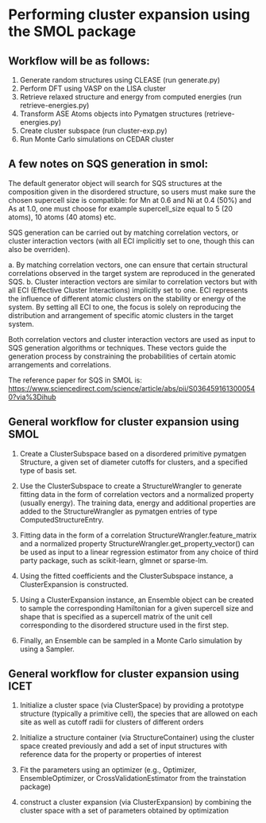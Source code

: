 # Performing cluster expansion using the SMOL package

## Workflow will be as follows: 
1. Generate random structures using CLEASE (run generate.py)
2. Perform DFT using VASP on the LISA cluster
3. Retrieve relaxed structure and energy from computed energies (run retrieve-energies.py)
4. Transform ASE Atoms objects into Pymatgen structures (retrieve-energies.py)
5. Create cluster subspace    (run cluster-exp.py)
6. Run Monte Carlo simulations on CEDAR cluster

## A few notes on SQS generation in smol:

The default generator object will search for SQS structures at the composition given in the disordered structure, so users must make sure the chosen supercell size is compatible: for Mn at 0.6 and Ni at 0.4 (50%) and As at 1.0, one must choose for example supercell_size equal to 5 (20 atoms), 10 atoms (40 atoms) etc.

SQS generation can be carried out by matching correlation vectors, or cluster interaction vectors (with all ECI implicitly set to one, though this can also be overriden).

a. By matching correlation vectors, one can ensure that certain structural correlations observed in the target system are reproduced in the generated SQS.
b. Cluster interaction vectors are similar to correlation vectors but with all ECI (Effective Cluster Interactions) implicitly set to one. ECI represents the influence of different atomic clusters on the stability or energy of the system. By setting all ECI to one, the focus is solely on reproducing the distribution and arrangement of specific atomic clusters in the target system.

Both correlation vectors and cluster interaction vectors are used as input to SQS generation algorithms or techniques. These vectors guide the generation process by constraining the probabilities of certain atomic arrangements and correlations.

The reference paper for SQS in SMOL is: https://www.sciencedirect.com/science/article/abs/pii/S0364591613000540?via%3Dihub

## General workflow for cluster expansion using SMOL

1. Create a ClusterSubspace based on a disordered primitive pymatgen Structure, a given set of diameter cutoffs for clusters, and a specified type of basis set.

2. Use the ClusterSubspace to create a StructureWrangler to generate fitting data in the form of correlation vectors and a normalized property (usually energy). The training data, energy and additional properties are added to the StructureWrangler as pymatgen entries of type ComputedStructureEntry.

3. Fitting data in the form of a correlation StructureWrangler.feature_matrix and a normalized property StructureWrangler.get_property_vector() can be used as input to a linear regression estimator from any choice of third party package, such as scikit-learn, glmnet or sparse-lm.

4. Using the fitted coefficients and the ClusterSubspace instance, a ClusterExpansion is constructed. 

5. Using a ClusterExpansion instance, an Ensemble object can be created to sample the corresponding Hamiltonian for a given supercell size and shape that is specified as a supercell matrix of the unit cell corresponding to the disordered structure used in the first step.

6. Finally, an Ensemble can be sampled in a Monte Carlo simulation by using a Sampler.

## General workflow for cluster expansion using ICET

1. Initialize a cluster space (via ClusterSpace) by providing a prototype structure (typically a primitive cell), the species that are allowed on each site as well as cutoff radii for clusters of different orders

2. Initialize a structure container (via StructureContainer) using the cluster space created previously and add a set of input structures with reference data for the property or properties of interest

3. Fit the parameters using an optimizer (e.g., Optimizer, EnsembleOptimizer, or CrossValidationEstimator from the trainstation package)

4. construct a cluster expansion (via ClusterExpansion) by combining the cluster space with a set of parameters obtained by optimization